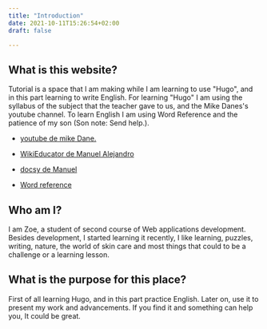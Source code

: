 ```yaml
---
title: "Introduction"
date: 2021-10-11T15:26:54+02:00
draft: false

---
```


## What is this website?

Tutorial is a space that I am making while I am learning to use "Hugo", and in this part learning to write English. For learning "Hugo" I am using the syllabus of the subject that the teacher gave to us, and the Mike Danes's youtube channel. To learn English I am using Word Reference and the patience of my son (Son note: Send help.).

* [youtube de mike Dane.](https://youtube.com/playlist?list=PLLAZ4kZ9dFpOnyRlyS-liKL5ReHDcj4G3)

* [WikiEducator de Manuel Alejandro](https://es.wikieducator.org/Usuario:ManuelRomero)
 
* [docsy de Manuel](https://malejandror.github.io/staticSite/es/docs/)

* [Word reference](https://www.wordreference.com/es/translation.asp?tranword=maybe)

## Who am I?

I am Zoe, a student of second course of Web applications development. Besides development, I started learning it recently, I like learning, puzzles, writing, nature, the world of skin care and most things that could to be a challenge or a learning lesson.

## What is the purpose for this place?

First of all learning Hugo, and in this part practice English. Later on, use it to present my work and advancements. If you find it and something can help you, It could be great.